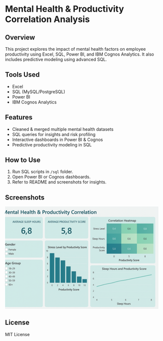 
# Mental Health & Productivity Correlation Analysis

## Overview
This project explores the impact of mental health factors on employee productivity using Excel, SQL, Power BI, and IBM Cognos Analytics. It also includes predictive modeling using advanced SQL.

## Tools Used
- Excel
- SQL (MySQL/PostgreSQL)
- Power BI
- IBM Cognos Analytics

## Features
- Cleaned & merged multiple mental health datasets
- SQL queries for insights and risk profiling
- Interactive dashboards in Power BI & Cognos
- Predictive productivity modeling in SQL

## How to Use
1. Run SQL scripts in `/sql` folder.
2. Open Power BI or Cognos dashboards.
3. Refer to README and screenshots for insights.

## Screenshots
![Power BI Dashboard](PowerBI_Mental_Health_Dashboard.png)
<!-- Cognos screenshot will be replaced once charts are fixed -->

## License
MIT License
